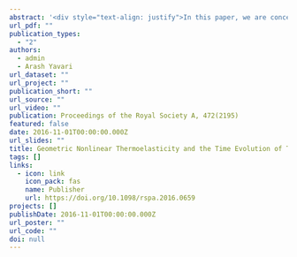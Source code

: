 ```yaml
---
abstract: '<div style="text-align: justify">In this paper, we are concerned with finding exact solutions for the stress fields of nonlinear solids with non-symmetric distributions of defects (or more generally finite eigenstrains) that are small perturbations of symmetric distributions of defects with known exact solutions. In the language of geometric mechanics, this corresponds to finding a deformation that is a result of a perturbation of the metric of the Riemannian material manifold. We present a general framework that can be used for a systematic analysis of this class of anelasticity problems. This geometric formulation can be thought of as a material analogue of the classical small-on-large theory in nonlinear elasticity. We use the present small-on-large anelasticity theory to find exact solutions for the stress fields of some non-symmetric distributions of screw dislocations in incompressible isotropic solids.</div>'
url_pdf: ""
publication_types:
  - "2"
authors:
  - admin
  - Arash Yavari
url_dataset: ""
url_project: ""
publication_short: ""
url_source: ""
url_video: ""
publication: Proceedings of the Royal Society A, 472(2195)
featured: false
date: 2016-11-01T00:00:00.000Z
url_slides: ""
title: Geometric Nonlinear Thermoelasticity and the Time Evolution of Thermal Stresses
tags: []
links:
  - icon: link
    icon_pack: fas
    name: Publisher
    url: https://doi.org/10.1098/rspa.2016.0659
projects: []
publishDate: 2016-11-01T00:00:00.000Z
url_poster: ""
url_code: ""
doi: null
---
```

